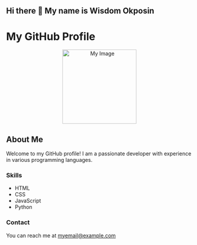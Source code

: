 ## Hi there 👋 My name is Wisdom Okposin

# My GitHub Profile

<p align="center">
  <img src="https://example.com/my-image.png" alt="My Image" width="200" />
</p>

<h2>About Me</h2>
<p>Welcome to my GitHub profile! I am a passionate developer with experience in various programming languages.</p>

<h3>Skills</h3>
<ul>
  <li>HTML</li>
  <li>CSS</li>
  <li>JavaScript</li>
  <li>Python</li>
</ul>

<h3>Contact</h3>
<p>You can reach me at <a href="mailto:myemail@example.com">myemail@example.com</a></p>

<!--
**Wikki2000/Wikki2000** is a ✨ _special_ ✨ repository because its `README.md` (this file) appears on your GitHub profile.

Here are some ideas to get you started:

- 🔭 I’m currently working on ...
- 🌱 I’m currently learning ...
- 👯 I’m looking to collaborate on ...
- 🤔 I’m looking for help with ...
- 💬 Ask me about ...
- 📫 How to reach me: ...
- 😄 Pronouns: ...
- ⚡ Fun fact: ...
-->
